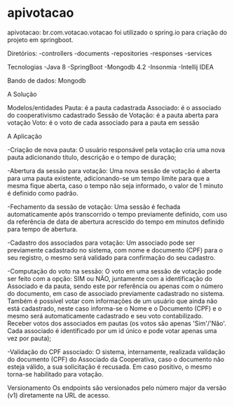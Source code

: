 # apivotacao
apivotacao: br.com.votacao.votacao
foi utilizado o spring.io para criação do projeto em springboot.

Diretórios:
-controllers
-documents
-repositories
-responses
-services

Tecnologias
-Java 8
-SpringBoot
-Mongodb 4.2
-Insonmia
-Intellij IDEA

Bando de dados: Mongodb

A Solução

Modelos/entidades
Pauta: é a pauta cadastrada
Associado: é o associado do cooperativismo cadastrado
Sessão de Votação: é a pauta aberta para votação
Voto: é o voto de cada associado para a pauta em sessão

A Aplicação

-Criação de nova pauta: O usuário responsável pela votação cria uma nova pauta adicionando título, descrição e o tempo de duração;

-Abertura da sessão para votação: Uma nova sessão de votação é aberta para uma pauta existente, adicionando-se um tempo limite para que a mesma fique aberta, 
caso o tempo não seja informado, o valor de 1 minuto é definido como padrão.

-Fechamento da sessão de votação: Uma sessão é fechada automaticamente após transcorrido o tempo previamente definido, com uso da referência de data de abertura 
acrescido do tempo em minutos definido para tempo de abertura.

-Cadastro dos associados para votação: Um associado pode ser previamente cadastrado no sistema, com nome e documento (CPF) para o seu registro, o mesmo será
validado para confirmação do seu cadastro.

-Computação do voto na sessão: O voto em uma sessão de votação pode ser feito com a opção: SIM ou NÃO, juntamente com a identificação do Associado e da pauta, 
sendo este por referência ou apenas com o número do documento, em caso de associado previamente cadastrado no sistema. Também é possível votar com 
informações de um usuário que ainda não está cadastrado, neste caso informa-se o Nome e o Documento (CPF) e o mesmo será automaticamente cadastrado 
e seu voto contabilizado.
Receber votos dos associados em pautas (os votos são apenas 'Sim'/'Não'. Cada associado é identificado por um id único e pode votar apenas uma vez por pauta);

-Validação do CPF associado: O sistema, internamente, realizada validação do documento (CPF) do Associado da Cooperativa, caso o documento 
não esteja válido, a sua solicitação é recusada. Em caso positivo, o mesmo torna-se habilitado para votação.

Versionamento
Os endpoints são versionados pelo número major da versão (v1) diretamente na URL de acesso.
